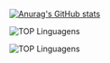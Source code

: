 [![Anurag's GitHub stats](https://github-readme-stats.vercel.app/api?username=danisoaresl)](https://github.com/danisoaresl/github-readme-stats)


![TOP Linguagens](https://github-readme-stats.vercel.app/api/top-langs/?username=danisoaresl&layout=compact&theme=dracula)


![TOP Linguagens](https://github-readme-stats.vercel.app/api/top-langs/?username=danisoaresl&layout=compact&theme=dracula)


